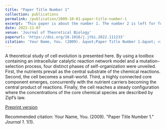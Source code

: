```yaml
---
title: "Paper Title Number 1"
collection: publications
permalink: /publication/2009-10-01-paper-title-number-1
excerpt: 'This paper is about the number 1. The number 2 is left for future work.'
date: 2022-11-07
venue: 'Journal of Theoretical Biology'
paperurl: 'https://doi.org/10.1016/j.jtbi.2022.111233'
citation: 'Your Name, You. (2009). &quot;Paper Title Number 1.&quot; <i>Journal 1</i>. 1(1).'
---
```


A theoretical study of cell evolution is presented here. By using a toolbox containing an intracellular catalytic reaction network model and a mutation–selection process, four distinct phases of self-organization were unveiled. First, the nutrients prevail as the central substrate of the chemical reactions. Second, the cell becomes a small-world. Third, a highly connected core component emerges, concurrently with the nutrient carriers becoming the central product of reactions. Finally, the cell reaches a steady configuration where the concentrations of the core chemical species are described by Zipf’s law.

[Preprint version](https://arxiv.org/abs/2201.10007)

Recommended citation: Your Name, You. (2009). "Paper Title Number 1." <i>Journal 1</i>. 1(1).
